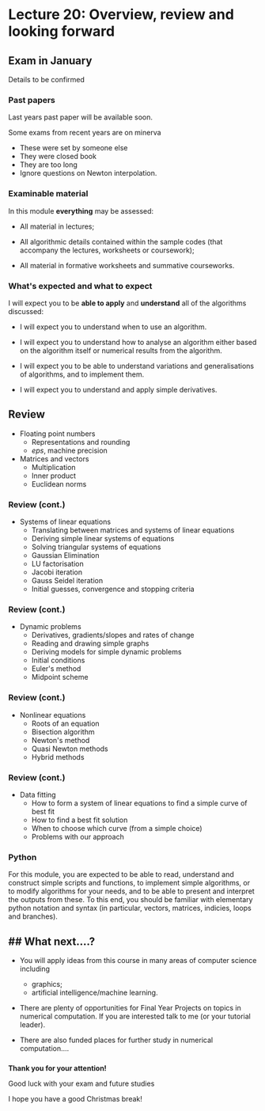 
# Lecture 20: Overview, review and looking forward


## Exam in January

Details to be confirmed

### Past papers

Last years past paper will be available soon.

Some exams from recent years are on minerva

-   These were set by someone else
-   They were closed book
-   They are too long
-   Ignore questions on Newton interpolation.

### Examinable material

In this module **everything** may be assessed:

-   All material in lectures;

-   All algorithmic details contained within the sample codes (that accompany the lectures, worksheets or coursework);

-   All material in formative worksheets and summative courseworks.

### What's expected and what to expect

I will expect you to be **able to apply** and **understand** all of the algorithms discussed:

-   I will expect you to understand when to use an algorithm.

-   I will expect you to understand how to analyse an algorithm either based on the algorithm itself or numerical results from the algorithm.

-   I will expect you to be able to understand variations and generalisations of algorithms, and to implement them.

-   I will expect you to understand and apply simple derivatives.

## Review

-   Floating point numbers
    -   Representations and rounding
    -   $eps$, machine precision
-   Matrices and vectors
    -   Multiplication
    -   Inner product
    -   Euclidean norms

### Review (cont.)

-   Systems of linear equations
    -   Translating between matrices and systems of linear equations
    -   Deriving simple linear systems of equations
    -   Solving triangular systems of equations
    -   Gaussian Elimination
    -   LU factorisation
    -   Jacobi iteration
    -   Gauss Seidel iteration
    -   Initial guesses, convergence and stopping criteria

### Review (cont.)

-   Dynamic problems
    -   Derivatives, gradients/slopes and rates of change
    -   Reading and drawing simple graphs
    -   Deriving models for simple dynamic problems
    -   Initial conditions
    -   Euler's method
    -   Midpoint scheme

### Review (cont.)

-   Nonlinear equations
    -   Roots of an equation
    -   Bisection algorithm
    -   Newton's method
    -   Quasi Newton methods
    -   Hybrid methods

### Review (cont.)

-   Data fitting
    -   How to form a system of linear equations to find a simple curve of best fit
    -   How to find a best fit solution
    -   When to choose which curve (from a simple choice)
    -   Problems with our approach

### Python

For this module, you are expected to be able to read, understand and construct simple scripts and functions, to implement simple algorithms, or to modify algorithms for your needs, and to be able to present and interpret the outputs from these. To this end, you should be familiar with elementary python notation and syntax (in particular, vectors, matrices, indicies, loops and branches).

## ## What next....?

-   You will apply ideas from this course in many areas of computer science including

    -   graphics;
    -   artificial intelligence/machine learning.

-   There are plenty of opportunities for Final Year Projects on topics in numerical computation. If you are interested talk to me (or your tutorial leader).

-   There are also funded places for further study in numerical computation....

### 

**Thank you for your attention!**

Good luck with your exam and future studies

I hope you have a good Christmas break!
